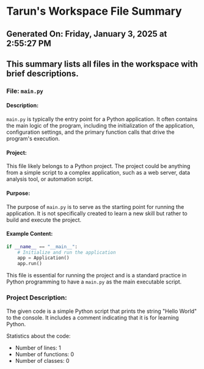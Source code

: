 # Tarun's Workspace File Summary
## Generated On: Friday, January 3, 2025 at 2:55:27 PM
This summary lists all files in the workspace with brief descriptions.
---
### File: `main.py`

#### Description:
`main.py` is typically the entry point for a Python application. It often contains the main logic of the program, including the initialization of the application, configuration settings, and the primary function calls that drive the program's execution.

#### Project:
This file likely belongs to a Python project. The project could be anything from a simple script to a complex application, such as a web server, data analysis tool, or automation script.

#### Purpose:
The purpose of `main.py` is to serve as the starting point for running the application. It is not specifically created to learn a new skill but rather to build and execute the project.

#### Example Content:
```python
if __name__ == "__main__":
    # Initialize and run the application
    app = Application()
    app.run()
```

This file is essential for running the project and is a standard practice in Python programming to have a `main.py` as the main executable script. 
### Project Description:
 The given code is a simple Python script that prints the string "Hello World" to the console. It includes a comment indicating that it is for learning Python.

Statistics about the code:
- Number of lines: 1
- Number of functions: 0
- Number of classes: 0
